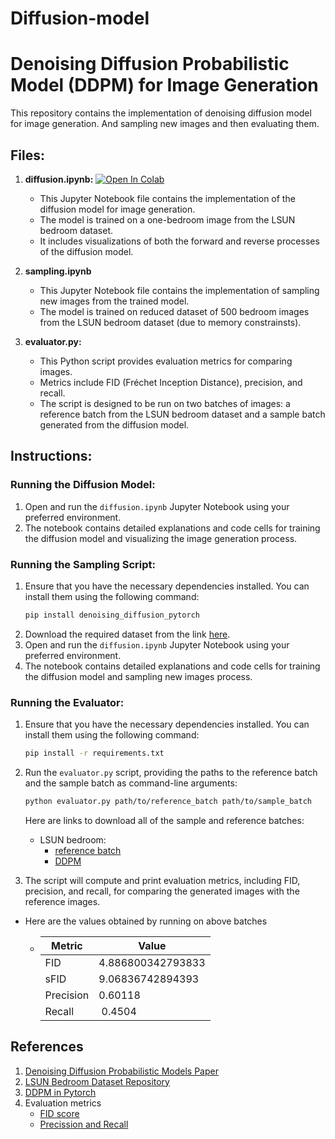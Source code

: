 # Diffusion-model

# Denoising Diffusion Probabilistic Model (DDPM) for Image Generation

This repository contains the implementation of denoising diffusion model for image generation. And sampling new images and then evaluating them.
## Files:

1. **diffusion.ipynb:** [![Open In Colab](https://colab.research.google.com/assets/colab-badge.svg)](https://colab.research.google.com/drive/1hxVmxgzttsle-mGP5z9UHZcgNZqg9TXP?usp=sharing)
   - This Jupyter Notebook file contains the implementation of the diffusion model for image generation.
   - The model is trained on a one-bedroom image from the LSUN bedroom dataset.
   - It includes visualizations of both the forward and reverse processes of the diffusion model.

2. **sampling.ipynb**
   - This Jupyter Notebook file contains the implementation of sampling new images from the trained model.
   - The model is trained on reduced dataset of 500 bedroom images from the LSUN bedroom dataset (due to memory constrainsts).

3. **evaluator.py:**
   - This Python script provides evaluation metrics for comparing images.
   - Metrics include FID (Fréchet Inception Distance), precision, and recall.
   - The script is designed to be run on two batches of images: a reference batch from the LSUN bedroom dataset and a sample batch generated from the diffusion model.

## Instructions:

### Running the Diffusion Model:

1. Open and run the `diffusion.ipynb` Jupyter Notebook using your preferred environment.
2. The notebook contains detailed explanations and code cells for training the diffusion model and visualizing the image generation process.


### Running the Sampling Script:

1. Ensure that you have the necessary dependencies installed. You can install them using the following command:
   ```bash
   pip install denoising_diffusion_pytorch
   ```
2. Download the required dataset from the link [here](https://openaipublic.blob.core.windows.net/diffusion/jul-2021/ref_batches/lsun/bedroom/VIRTUAL_lsun_bedroom256.npz).
3. Open and run the `diffusion.ipynb` Jupyter Notebook using your preferred environment.
4. The notebook contains detailed explanations and code cells for training the diffusion model and sampling new images process.

### Running the Evaluator:

1. Ensure that you have the necessary dependencies installed. You can install them using the following command:
   ```bash
   pip install -r requirements.txt
   ```

2. Run the `evaluator.py` script, providing the paths to the reference batch and the sample batch as command-line arguments:
   ```bash
   python evaluator.py path/to/reference_batch path/to/sample_batch
   ```
   Here are links to download all of the sample and reference batches:

   * LSUN bedroom:
     * [reference batch](https://openaipublic.blob.core.windows.net/diffusion/jul-2021/ref_batches/lsun/bedroom/VIRTUAL_lsun_bedroom256.npz)
     * [DDPM](https://openaipublic.blob.core.windows.net/diffusion/jul-2021/ref_batches/lsun/bedroom/ddpm_lsun_bedroom.npz)

3. The script will compute and print evaluation metrics, including FID, precision, and recall, for comparing the generated images with the reference images.
* Here are the values obtained by running on above batches

  * | Metric       | Value                               |
    |--------------|-------------------------------------|
    | FID          | 4.886800342793833                   |
    | sFID         | 9.06836742894393                    |
    | Precision    |  0.60118                            |
    | Recall       | 0.4504                              |
## References
1. [Denoising Diffusion Probabilistic Models Paper](https://arxiv.org/abs/2006.11239)
2. [LSUN Bedroom Dataset Repository](https://github.com/fyu/lsun)
3. [DDPM in Pytorch](https://github.com/lucidrains/denoising-diffusion-pytorch/tree/main)
4. Evaluation metrics
   - [FID score](https://github.com/bioinf-jku/TTUR/blob/73ab375cdf952a12686d9aa7978567771084da42/fid.py#L109)
   - [Precission and Recall](https://github.com/openai/guided-diffusion/blob/22e0df8183507e13a7813f8d38d51b072ca1e67c/evaluations/evaluator.py#L194C7-L194C7) 
